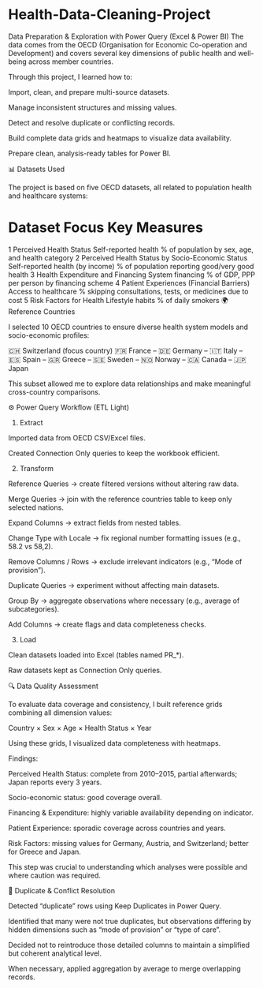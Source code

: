 # Health-Data-Cleaning-Project
Data Preparation &amp; Exploration with Power Query (Excel &amp; Power BI)
The data comes from the OECD (Organisation for Economic Co-operation and Development) and covers several key dimensions of public health and well-being across member countries.

Through this project, I learned how to:

Import, clean, and prepare multi-source datasets.

Manage inconsistent structures and missing values.

Detect and resolve duplicate or conflicting records.

Build complete data grids and heatmaps to visualize data availability.

Prepare clean, analysis-ready tables for Power BI.

📊 Datasets Used

The project is based on five OECD datasets, all related to population health and healthcare systems:

#	Dataset	Focus	Key Measures
1	Perceived Health Status	Self-reported health	% of population by sex, age, and health category
2	Perceived Health Status by Socio-Economic Status	Self-reported health (by income)	% of population reporting good/very good health
3	Health Expenditure and Financing	System financing	% of GDP, PPP per person by financing scheme
4	Patient Experiences (Financial Barriers)	Access to healthcare	% skipping consultations, tests, or medicines due to cost
5	Risk Factors for Health	Lifestyle habits	% of daily smokers
🌍 Reference Countries

I selected 10 OECD countries to ensure diverse health system models and socio-economic profiles:

🇨🇭 Switzerland (focus country)
🇫🇷 France – 🇩🇪 Germany – 🇮🇹 Italy – 🇪🇸 Spain – 🇬🇷 Greece – 🇸🇪 Sweden – 🇳🇴 Norway – 🇨🇦 Canada – 🇯🇵 Japan

This subset allowed me to explore data relationships and make meaningful cross-country comparisons.

⚙️ Power Query Workflow (ETL Light)
1. Extract

Imported data from OECD CSV/Excel files.

Created Connection Only queries to keep the workbook efficient.

2. Transform

Reference Queries → create filtered versions without altering raw data.

Merge Queries → join with the reference countries table to keep only selected nations.

Expand Columns → extract fields from nested tables.

Change Type with Locale → fix regional number formatting issues (e.g., 58.2 vs 58,2).

Remove Columns / Rows → exclude irrelevant indicators (e.g., “Mode of provision”).

Duplicate Queries → experiment without affecting main datasets.

Group By → aggregate observations where necessary (e.g., average of subcategories).

Add Columns → create flags and data completeness checks.

3. Load

Clean datasets loaded into Excel (tables named PR_*).

Raw datasets kept as Connection Only queries.

🔍 Data Quality Assessment

To evaluate data coverage and consistency, I built reference grids combining all dimension values:

Country × Sex × Age × Health Status × Year

Using these grids, I visualized data completeness with heatmaps.

Findings:

Perceived Health Status: complete from 2010–2015, partial afterwards; Japan reports every 3 years.

Socio-economic status: good coverage overall.

Financing & Expenditure: highly variable availability depending on indicator.

Patient Experience: sporadic coverage across countries and years.

Risk Factors: missing values for Germany, Austria, and Switzerland; better for Greece and Japan.

This step was crucial to understanding which analyses were possible and where caution was required.

🧮 Duplicate & Conflict Resolution

Detected “duplicate” rows using Keep Duplicates in Power Query.

Identified that many were not true duplicates, but observations differing by hidden dimensions such as “mode of provision” or “type of care”.

Decided not to reintroduce those detailed columns to maintain a simplified but coherent analytical level.

When necessary, applied aggregation by average to merge overlapping records.
